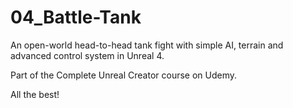 

# 04_Battle-Tank
An open-world head-to-head tank fight with simple AI, terrain and advanced control system in Unreal 4.

Part of the Complete Unreal Creator course on Udemy.

All the best!
